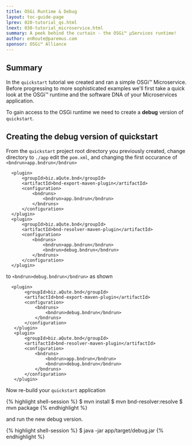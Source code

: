 ```yaml
---
title: OSGi Runtime & Debug  
layout: toc-guide-page
lprev: 020-tutorial_qs.html  
lnext: 030-tutorial_microservice.html 
summary: A peek behind the curtain - the OSGi™ µServices runtime!
author: enRoute@paremus.com
sponsor: OSGi™ Alliance  
---
```


## Summary 

In the `quickstart` tutorial we created and ran a simple OSGi™ Microservice. Before progressing to more sophisticated examples we'll first take a quick look at the OSGi™ runtime and the software DNA of your Microservices application.

To gain access to the OSGi runtime we need to create a **debug** version of `quickstart`.

## Creating the debug version of quickstart 

From the `quickstart` project root directory you previously created, change directory to `./app` edit the `pom.xml`, and changing the first occurance of `<bndrun>app.bndrun</bndrun>` 

      <plugin>
          <groupId>biz.aQute.bnd</groupId>
          <artifactId>bnd-export-maven-plugin</artifactId>
          <configuration>
              <bndruns>
                  <bndrun>app.bndrun</bndrun>
              </bndruns>
          </configuration>
      </plugin>
      <plugin>
          <groupId>biz.aQute.bnd</groupId>
          <artifactId>bnd-resolver-maven-plugin</artifactId>
          <configuration>
              <bndruns>
                  <bndrun>app.bndrun</bndrun>
                  <bndrun>debug.bndrun</bndrun>
              </bndruns>
          </configuration>
      </plugin>


to `<bndrun>debug.bndrun</bndrun>` as shown

      <plugin>
           <groupId>biz.aQute.bnd</groupId>
           <artifactId>bnd-export-maven-plugin</artifactId>
           <configuration>
               <bndruns>
                   <bndrun>debug.bndrun</bndrun>
               </bndruns>
           </configuration>
       </plugin>
       <plugin>
           <groupId>biz.aQute.bnd</groupId>
           <artifactId>bnd-resolver-maven-plugin</artifactId>
           <configuration>
               <bndruns>
                   <bndrun>app.bndrun</bndrun>
                   <bndrun>debug.bndrun</bndrun>
               </bndruns>
           </configuration>
       </plugin>


Now re-build your `quickstart` application

{% highlight shell-session %}
$ mvn install
$ mvn bnd-resolver:resolve
$ mvn package 
{% endhighlight %}

and run the new debug version.

{% highlight shell-session %}
$ java -jar app/target/debug.jar 
{% endhighlight %}



